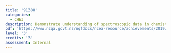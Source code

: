 ```yaml
---
title: '91388'
categories:
  - CHE3
description: Demonstrate understanding of spectroscopic data in chemistry.
pdf: 'https://www.nzqa.govt.nz/nqfdocs/ncea-resource/achievements/2019/as91388.pdf'
level: '3'
credits: '3'
assessment: Internal
---
```


